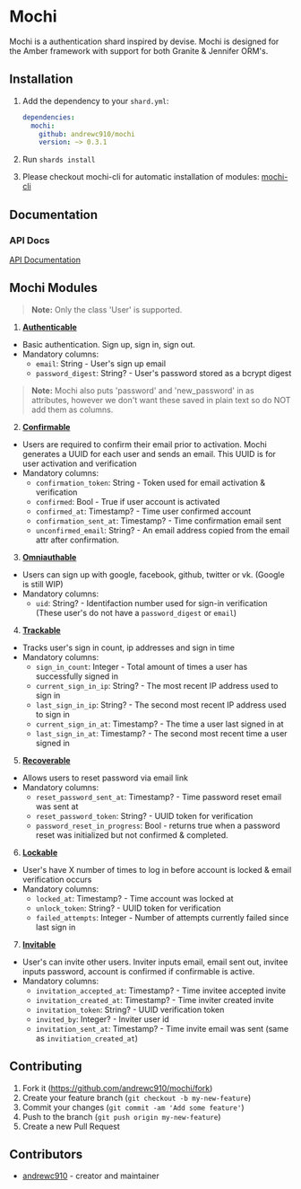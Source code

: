 # Mochi
<!-- [![Build Status](https://travis-ci.org/gitlato/mochi.svg?branch=master)](https://travis-ci.org/sundaecr/mochi) -->

Mochi is a authentication shard inspired by devise. Mochi is designed for the Amber framework with support for both Granite & Jennifer ORM's.

## Installation

1. Add the dependency to your `shard.yml`:  

   ```yaml
   dependencies:
     mochi:
       github: andrewc910/mochi
       version: ~> 0.3.1
   ```

2. Run `shards install`  

3. Please checkout mochi-cli for automatic installation of modules:
[mochi-cli](https://github.com/andrewc910/mochi-cli)

## Documentation
### API Docs
[API Documentation](https://andrewc910.github.io/mochi/)

## Mochi Modules
> **Note:** Only the class 'User' is supported.

1. **[Authenticable](https://awcrotwell.gitbook.io/mochi/guides/authenticable)**
  - Basic authentication. Sign up, sign in, sign out.  
  - Mandatory columns:  
    - `email`: String - User's sign up email
    - `password_digest`: String? - User's password stored as a bcrypt digest

  > **Note:** Mochi also puts 'password' and 'new_password' in as attributes, however we don't want these saved in plain text so do NOT add them as columns.

2. **[Confirmable](https://awcrotwell.gitbook.io/mochi/guides/confirmable)**  
  - Users are required to confirm their email prior to activation. Mochi generates a UUID for each user and sends an email. This UUID is for user activation and verification
  - Mandatory columns:  
    - `confirmation_token`: String - Token used for email activation & verification
    - `confirmed`: Bool - True if user account is activated
    - `confirmed_at`: Timestamp? - Time user confirmed account
    - `confirmation_sent_at`: Timestamp? - Time confirmation email sent
    - `unconfirmed_email`: String? - An email address copied from the email attr after confirmation.
  
3. **[Omniauthable](https://awcrotwell.gitbook.io/mochi/guides/omniauthable)**  
  - Users can sign up with google, facebook, github, twitter or vk. (Google is still WIP)
  - Mandatory columns:
    - `uid`: String? - Identifaction number used for sign-in verification (These user's do not have a `password_digest` or `email`)

4. **[Trackable](https://awcrotwell.gitbook.io/mochi/guides/trackable)**
  - Tracks user's sign in count, ip addresses and sign in time
  - Mandatory columns:
    - `sign_in_count`: Integer - Total amount of times a user has successfully signed in
    - `current_sign_in_ip`: String? - The most recent IP address used to sign in
    - `last_sign_in_ip`: String? - The second most recent IP address used to sign in
    - `current_sign_in_at`: Timestamp? - The time a user last signed in at
    - `last_sign_in_at`: Timestamp? - The second most recent time a user signed in

5. **[Recoverable](https://awcrotwell.gitbook.io/mochi/guides/recoverable)**
  - Allows users to reset password via email link
  - Mandatory columns:
    - `reset_password_sent_at`: Timestamp? - Time password reset email was sent at
    - `reset_password_token`: String? - UUID token for verification
    - `password_reset_in_progress`: Bool - returns true when a password reset was initialized but not confirmed & completed.

6. **[Lockable](https://awcrotwell.gitbook.io/mochi/guides/lockable)**
  - User's have X number of times to log in before account is locked & email verification occurs
  - Mandatory columns:
    - `locked_at`: Timestamp? - Time account was locked at
    - `unlock_token`: String? - UUID token for verification
    - `failed_attempts`: Integer - Number of attempts currently failed since last sign in

7. **[Invitable](https://awcrotwell.gitbook.io/mochi/guides/invitable)**
  - User's can invite other users. Inviter inputs email, email sent out, invitee inputs password, account is confirmed if confirmable is active.
  - Mandatory columns:
    - `invitation_accepted_at`: Timestamp? - Time invitee accepted invite
    - `invitation_created_at`: Timestamp? - Time inviter created invite
    - `invitation_token`: String? - UUID verification token
    - `invited_by`: Integer? - Inviter user id
    - `invitation_sent_at`: Timestamp? - Time invite email was sent (same as `invitiation_created_at`)

## Contributing

1. Fork it (<https://github.com/andrewc910/mochi/fork>)
2. Create your feature branch (`git checkout -b my-new-feature`)
3. Commit your changes (`git commit -am 'Add some feature'`)
4. Push to the branch (`git push origin my-new-feature`)
5. Create a new Pull Request

## Contributors

- [andrewc910](https://github.com/andrewc910) - creator and maintainer